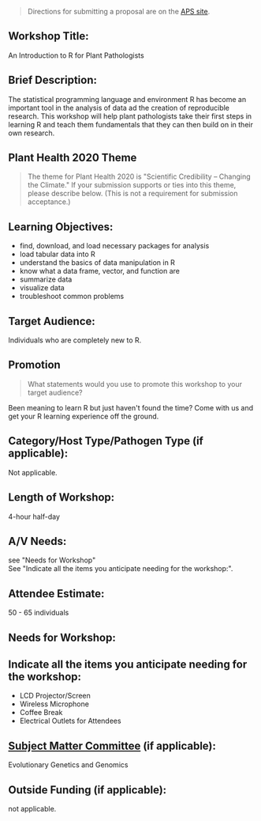 > Directions for submitting a proposal are on the [APS site](https://www.apsnet.org/meetings/annual/planthealth2020/program/Pages/default.aspx).

## Workshop Title:
An Introduction to R for Plant Pathologists

## Brief Description: 
The statistical programming language and environment R has become an important tool in the analysis of data ad the creation of reproducible research.
This workshop will help plant pathologists take their first steps in learning R and teach them fundamentals that they can then build on in their own research.


## Plant Health 2020 Theme
> The theme for Plant Health 2020 is "Scientific Credibility – Changing the Climate." If your submission supports or ties into this theme, please describe below. (This is not a requirement for submission acceptance.)


## Learning Objectives:
* find, download, and load necessary packages for analysis
* load tabular data into R
* understand the basics of data manipulation in R
* know what a data frame, vector, and function are
* summarize data
* visualize data
* troubleshoot common problems

## Target Audience:
Individuals who are completely new to R.


## Promotion
> What statements would you use to promote this workshop to your target audience?    

Been meaning to learn R but just haven't found the time? 
Come with us and get your R learning experience off the ground.

## Category/Host Type/Pathogen Type (if applicable): 
Not applicable.

## Length of Workshop:
4-hour half-day

## A/V Needs:
see "Needs for Workshop"    
See "Indicate all the items you anticipate needing for the workshop:".

## Attendee Estimate:
50 - 65 individuals

## Needs for Workshop:
## Indicate all the items you anticipate needing for the workshop:
* LCD Projector/Screen
* Wireless Microphone
* Coffee Break
* Electrical Outlets for Attendees

## [Subject Matter Committee](https://www.apsnet.org/members/leadership/apsleadership/Pages/default.aspx) (if applicable):
Evolutionary Genetics and Genomics 


## Outside Funding (if applicable): 
not applicable.

